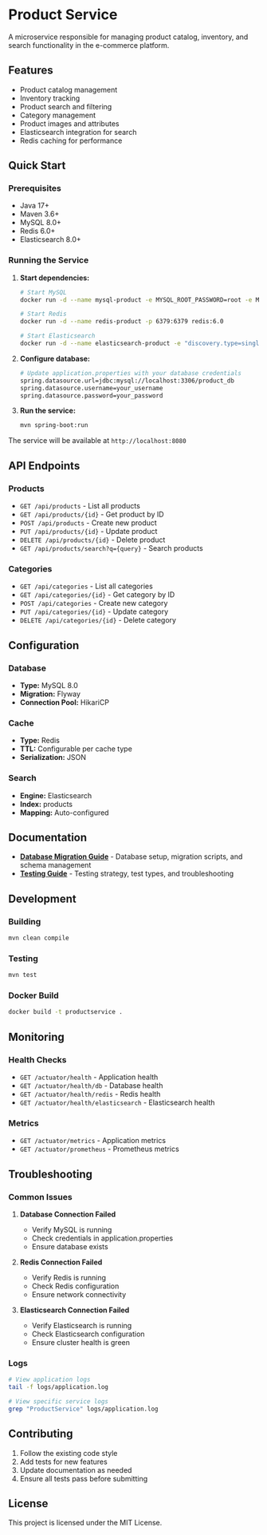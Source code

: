 # Product Service

A microservice responsible for managing product catalog, inventory, and search functionality in the e-commerce platform.

## Features

- Product catalog management
- Inventory tracking
- Product search and filtering
- Category management
- Product images and attributes
- Elasticsearch integration for search
- Redis caching for performance

## Quick Start

### Prerequisites
- Java 17+
- Maven 3.6+
- MySQL 8.0+
- Redis 6.0+
- Elasticsearch 8.0+

### Running the Service

1. **Start dependencies:**
   ```bash
   # Start MySQL
   docker run -d --name mysql-product -e MYSQL_ROOT_PASSWORD=root -e MYSQL_DATABASE=product_db -p 3306:3306 mysql:8.0
   
   # Start Redis
   docker run -d --name redis-product -p 6379:6379 redis:6.0
   
   # Start Elasticsearch
   docker run -d --name elasticsearch-product -e "discovery.type=single-node" -p 9200:9200 elasticsearch:8.0
   ```

2. **Configure database:**
   ```bash
   # Update application.properties with your database credentials
   spring.datasource.url=jdbc:mysql://localhost:3306/product_db
   spring.datasource.username=your_username
   spring.datasource.password=your_password
   ```

3. **Run the service:**
   ```bash
   mvn spring-boot:run
   ```

The service will be available at `http://localhost:8080`

## API Endpoints

### Products
- `GET /api/products` - List all products
- `GET /api/products/{id}` - Get product by ID
- `POST /api/products` - Create new product
- `PUT /api/products/{id}` - Update product
- `DELETE /api/products/{id}` - Delete product
- `GET /api/products/search?q={query}` - Search products

### Categories
- `GET /api/categories` - List all categories
- `GET /api/categories/{id}` - Get category by ID
- `POST /api/categories` - Create new category
- `PUT /api/categories/{id}` - Update category
- `DELETE /api/categories/{id}` - Delete category

## Configuration

### Database
- **Type:** MySQL 8.0
- **Migration:** Flyway
- **Connection Pool:** HikariCP

### Cache
- **Type:** Redis
- **TTL:** Configurable per cache type
- **Serialization:** JSON

### Search
- **Engine:** Elasticsearch
- **Index:** products
- **Mapping:** Auto-configured

## Documentation

- **[Database Migration Guide](db_migration_guide.md)** - Database setup, migration scripts, and schema management
- **[Testing Guide](testing_guide.md)** - Testing strategy, test types, and troubleshooting

## Development

### Building
```bash
mvn clean compile
```

### Testing
```bash
mvn test
```

### Docker Build
```bash
docker build -t productservice .
```

## Monitoring

### Health Checks
- `GET /actuator/health` - Application health
- `GET /actuator/health/db` - Database health
- `GET /actuator/health/redis` - Redis health
- `GET /actuator/health/elasticsearch` - Elasticsearch health

### Metrics
- `GET /actuator/metrics` - Application metrics
- `GET /actuator/prometheus` - Prometheus metrics

## Troubleshooting

### Common Issues

1. **Database Connection Failed**
   - Verify MySQL is running
   - Check credentials in application.properties
   - Ensure database exists

2. **Redis Connection Failed**
   - Verify Redis is running
   - Check Redis configuration
   - Ensure network connectivity

3. **Elasticsearch Connection Failed**
   - Verify Elasticsearch is running
   - Check Elasticsearch configuration
   - Ensure cluster health is green

### Logs
```bash
# View application logs
tail -f logs/application.log

# View specific service logs
grep "ProductService" logs/application.log
```

## Contributing

1. Follow the existing code style
2. Add tests for new features
3. Update documentation as needed
4. Ensure all tests pass before submitting

## License

This project is licensed under the MIT License. 